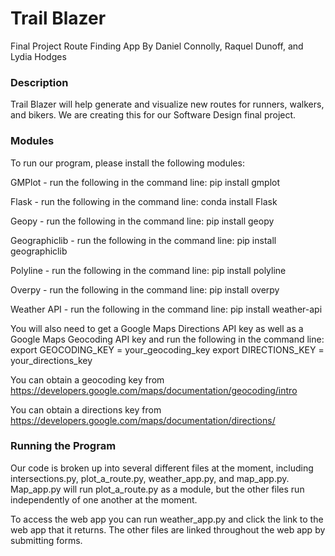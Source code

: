 # Trail Blazer
Final Project Route Finding App
By Daniel Connolly, Raquel Dunoff, and Lydia Hodges

### Description
Trail Blazer will help generate and visualize new routes for runners, walkers, and bikers. We are creating this for our Software Design final project.

### Modules
To run our program, please install the following modules:

GMPlot - run the following in the command line: pip install gmplot

Flask - run the following in the command line: conda install Flask

Geopy - run the following in the command line: pip install geopy

Geographiclib - run the following in the command line: pip install geographiclib

Polyline - run the following in the command line: pip install polyline

Overpy - run the following in the command line: pip install overpy

Weather API - run the following in the command line: pip install weather-api

You will also need to get a Google Maps Directions API key as well as a Google Maps Geocoding API key and run the following in the command line:
export GEOCODING_KEY = your_geocoding_key
export DIRECTIONS_KEY = your_directions_key

You can obtain a geocoding key from https://developers.google.com/maps/documentation/geocoding/intro

You can obtain a directions key from https://developers.google.com/maps/documentation/directions/



### Running the Program
Our code is broken up into several different files at the moment, including intersections.py, plot_a_route.py, weather_app.py, and map_app.py. Map_app.py will run plot_a_route.py as a module, but the other files run independently of one another at the moment.

To access the web app you can run weather_app.py and click the link to the web app that it returns. The other files are linked throughout the web app by submitting forms. 


